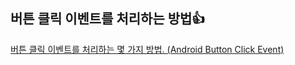 ## 버튼 클릭 이벤트를 처리하는 방법👍

[버튼 클릭 이벤트를 처리하는 몇 가지 방법. (Android Button Click Event)](https://recipes4dev.tistory.com/55?category=635576)
